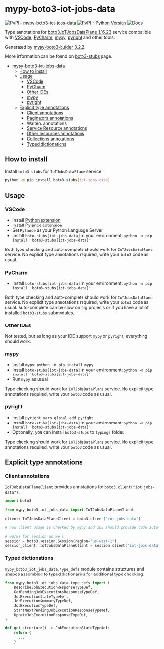 # mypy-boto3-iot-jobs-data

[![PyPI - mypy-boto3-iot-jobs-data](https://img.shields.io/pypi/v/mypy-boto3-iot-jobs-data.svg?color=blue)](https://pypi.org/project/mypy-boto3-iot-jobs-data)
[![PyPI - Python Version](https://img.shields.io/pypi/pyversions/mypy-boto3-iot-jobs-data.svg?color=blue)](https://pypi.org/project/mypy-boto3-iot-jobs-data)
[![Docs](https://img.shields.io/readthedocs/mypy-boto3-builder.svg?color=blue)](https://mypy-boto3-builder.readthedocs.io/)

Type annotations for
[boto3.IoTJobsDataPlane 1.16.23](https://boto3.amazonaws.com/v1/documentation/api/1.16.23/reference/services/iot-jobs-data.html#IoTJobsDataPlane) service
compatible with
[VSCode](https://code.visualstudio.com/),
[PyCharm](https://www.jetbrains.com/pycharm/),
[mypy](https://github.com/python/mypy),
[pyright](https://github.com/microsoft/pyright)
and other tools.

Generated by [mypy-boto3-buider 3.2.2](https://github.com/vemel/mypy_boto3_builder).

More information can be found on [boto3-stubs](https://pypi.org/project/boto3-stubs/) page.

- [mypy-boto3-iot-jobs-data](#mypy-boto3-iot-jobs-data)
  - [How to install](#how-to-install)
  - [Usage](#usage)
    - [VSCode](#vscode)
    - [PyCharm](#pycharm)
    - [Other IDEs](#other-ides)
    - [mypy](#mypy)
    - [pyright](#pyright)
  - [Explicit type annotations](#explicit-type-annotations)
    - [Client annotations](#client-annotations)
    - [Paginators annotations](#paginators-annotations)
    - [Waiters annotations](#waiters-annotations)
    - [Service Resource annotations](#service-resource-annotations)
    - [Other resources annotations](#other-resources-annotations)
    - [Collections annotations](#collections-annotations)
    - [Typed dictionations](#typed-dictionations)

## How to install

Install `boto3-stubs` for `IoTJobsDataPlane` service.

```bash
python -m pip install boto3-stubs[iot-jobs-data]
```

## Usage

### VSCode

- Install [Python extension](https://marketplace.visualstudio.com/items?itemName=ms-python.python)
- Install [Pylance extension](https://marketplace.visualstudio.com/items?itemName=ms-python.vscode-pylance)
- Set `Pylance` as your Python Language Server
- Install `boto-stubs[iot-jobs-data]` in your environment: `python -m pip install 'boto3-stubs[iot-jobs-data]'`

Both type checking and auto-complete should work for `IoTJobsDataPlane` service.
No explicit type annotations required, write your `boto3` code as usual.

### PyCharm

- Install `boto-stubs[iot-jobs-data]` in your environment: `python -m pip install 'boto3-stubs[iot-jobs-data]'`

Both type checking and auto-complete should work for `IoTJobsDataPlane` service.
No explicit type annotations required, write your `boto3` code as usual.
Auto-complete can be slow on big projects or if you have a lot of installed `boto3-stubs` submodules.

### Other IDEs

Not tested, but as long as your IDE support `mypy` or `pyright`, everything should work.

### mypy

- Install `mypy`: `python -m pip install mypy`
- Install `boto-stubs[iot-jobs-data]` in your environment: `python -m pip install 'boto3-stubs[iot-jobs-data]'`
- Run `mypy` as usual

Type checking should work for `IoTJobsDataPlane` service.
No explicit type annotations required, write your `boto3` code as usual.

### pyright

- Install `pyright`: `yarn global add pyright`
- Install `boto-stubs[iot-jobs-data]` in your environment: `python -m pip install 'boto3-stubs[iot-jobs-data]'`
- Optionally, you can install `boto3-stubs` to `typings` folder.

Type checking should work for `IoTJobsDataPlane` service.
No explicit type annotations required, write your `boto3` code as usual.

## Explicit type annotations

### Client annotations

`IoTJobsDataPlaneClient` provides annotations for `boto3.client("iot-jobs-data")`.

```python
import boto3

from mypy_boto3_iot_jobs_data import IoTJobsDataPlaneClient

client: IoTJobsDataPlaneClient = boto3.client("iot-jobs-data")

# now client usage is checked by mypy and IDE should provide code auto-complete

# works for session as well
session = boto3.session.Session(region="us-west-1")
session_client: IoTJobsDataPlaneClient = session.client("iot-jobs-data")
```








### Typed dictionations

`mypy_boto3_iot_jobs_data.type_defs` module contains structures and shapes assembled
to typed dictionaries for additional type checking.

```python
from mypy_boto3_iot_jobs_data.type_defs import (
    DescribeJobExecutionResponseTypeDef,
    GetPendingJobExecutionsResponseTypeDef,
    JobExecutionStateTypeDef,
    JobExecutionSummaryTypeDef,
    JobExecutionTypeDef,
    StartNextPendingJobExecutionResponseTypeDef,
    UpdateJobExecutionResponseTypeDef,
)

def get_structure() -> JobExecutionStateTypeDef:
    return {
      ...
    }
```
